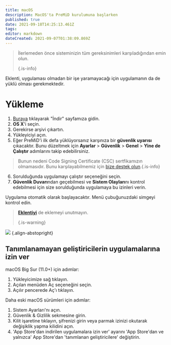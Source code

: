 ```yaml
---
title: macOS
description: MacOS'ta PreMiD kurulumuna başlarken
published: true
date: 2021-09-18T14:25:13.461Z
tags: 
editor: markdown
dateCreated: 2021-09-07T01:38:09.869Z
---
```


> İlerlemeden önce sisteminizin tüm gereksinimleri karşıladığından emin olun. 
> 
> {.is-info}

Eklenti, uygulaması olmadan bir işe yaramayacağı için uygulamanın da de yüklü olması gerekmektedir.

# Yükleme
1. [Buraya](https://premid.app/downloads) tıklayarak "İndir" sayfamıza gidin.
2. **OS X**'i seçin.
3. Gerekirse arşivi çıkartın.
4. Yükleyiciyi açın.
5. Eğer PreMiD'i ilk defa yüklüyorsanız karşınıza bir **güvenlik uyarısı** çıkacaktır. Bunu düzeltmek için **Ayarlar** > **Güvenlik** > **Genel** > **Yine de Çalıştır** adımlarını takip edebilirsiniz.
> Bunun nedeni Code Signing Certificate (CSC) sertfikamızın olmamasıdır. Bunu karşılayabilmemiz için [bize destek olun](https://www.patreon.com/Timeraa).{.is-info}
6. Sorulduğunda uygulamayı çalıştır seçeneğini seçin.
7. **Güvenlik Duvarı**ndan geçebilmesi ve **Sistem Olayları**nı kontrol edebilmesi için size sorulduğunda uygulamaya bu izinleri verin.

Uygulama otomatik olarak başlayacaktır. Menü çubuğunuzdaki simgeyi kontrol edin.

> **[Eklentiyi](/install)** de eklemeyi unutmayın. 
> 
> {.is-warning}

![](https://img.icons8.com/color/2x/mac-logo.png) {.align-abstopright}

## Tanımlanamayan geliştiricilerin uygulamalarına izin ver
macOS Big Sur (11.0+) için adımlar:
1. Yükleyicimize sağ tıklayın.
2. Açılan menüden Aç seçeneğini seçin.
3. Açılır pencerede Aç'ı tıklayın.

Daha eski macOS sürümleri için adımlar:
1. Sistem Ayarları'nı açın.
2. Güvenlik & Gizlilik sekmesine girin.
3. Kilit işaretine tıklayın, şifrenizi girin veya parmak izinizi okutarak değişiklik yapma kilidini açın.
4. 'App Store'dan indirilen uygulamalara izin ver' ayarını 'App Store'dan ve yalnızca' App Store'dan 'tanımlanan geliştiricilere' değiştirin.